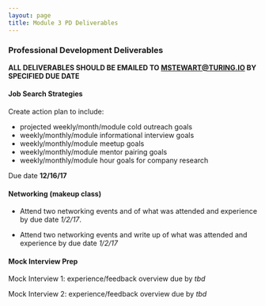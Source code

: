```yaml
---
layout: page
title: Module 3 PD Deliverables
---
```


### Professional Development Deliverables

**ALL DELIVERABLES SHOULD BE EMAILED TO MSTEWART@TURING.IO BY SPECIFIED
DUE DATE**

#### Job Search Strategies

Create action plan to include:
* projected weekly/month/module cold outreach
goals
* weekly/monthly/module informational interview goals
* weekly/monthly/module meetup goals
* weekly/monthly/module mentor pairing goals
* weekly/monthly/module hour goals for company research

Due date **12/16/17**

#### Networking (makeup class)

* Attend two networking events and of what
was attended and experience by due date <em>1/2/17</em>.

* Attend two networking events and write up of what
was attended and experience by due date <em>1/2/17</em>

#### Mock Interview Prep

Mock Interview 1: experience/feedback overview due by <em>tbd</em>

Mock Interview 2: experience/feedback overview due by <em>tbd</em>
